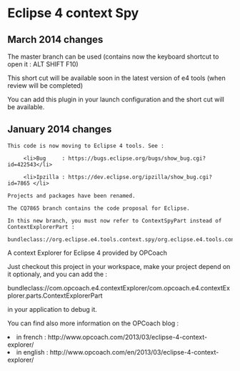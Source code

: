 Eclipse 4 context Spy
======================
  
 March 2014 changes
 ------------------
 
 The master branch can be used (contains now the keyboard shortcut to open it : ALT SHIFT F10)
 
 This short cut will be available soon in the latest version of e4 tools (when review will be completed)
 
 You can add this plugin in your launch configuration and the short cut will be available.
 


  January 2014 changes 
  ---------------------
  
    This code is now moving to Eclipse 4 tools. See : 
    
         <li>Bug     : https://bugs.eclipse.org/bugs/show_bug.cgi?id=422543</li>
         
         <li>Ipzilla : https://dev.eclipse.org/ipzilla/show_bug.cgi?id=7865 </li>
    
    Projects and packages have been renamed. 
    
    The CQ7865 branch contains the code proposal for Eclipse. 
    
    In this new branch, you must now refer to ContextSpyPart instead of ContextExplorerPart :
       bundleclass://org.eclipse.e4.tools.context.spy/org.eclipse.e4.tools.context.spy.ContextSpyPart
       
       
       

A context Explorer for Eclipse 4 provided by OPCoach

Just checkout this project in your workspace, make your project depend on it optionaly, and you can add the :

bundleclass://com.opcoach.e4.contextExplorer/com.opcoach.e4.contextExplorer.parts.ContextExplorerPart

in your application to debug it.

You can find also more information on the OPCoach blog :  

<li>in french : http://www.opcoach.com/2013/03/eclipse-4-context-explorer/</li>

<li>in english : http://www.opcoach.com/en/2013/03/eclipse-4-context-explorer/</li>
